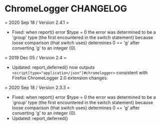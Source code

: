 # ChromeLogger CHANGELOG

= 2020 Sep 18 / Version 2.4.1 =
* Fixed: when report() error $type = 0 the error was determined to be a 'group' type (the first encountered in the switch statement) because loose comparison (that switch uses) determines 0 == 'g' after converting 'g' to an integer (0).

= 2019 Dec 05 / Version 2.4 =
* Updated: report_deferred() now outputs `<script[type="application/json"]#chromelogger>` consistent with Firefox ChromeLogger 2.0 extension changes.

= 2020 Sep 18 / Version 2.3.3 =
* Fixed: when report() error $type = 0 the error was determined to be a 'group' type (the first encountered in the switch statement) because loose comparison (that switch uses) determines 0 == 'g' after converting 'g' to an integer (0).
* Updated: report_deferred() <script> output conforms to Firefox ChromeLogger 2+ parser.

= 2019 Jan 23 / Version 2.3.2 =
* Updated: No longer reporting on E_STRICT errors as very little data is passed on them, making the console messages useless for debugging.

= 2018 Nov 03 / Version 2.3.1 =
* Fixed: removed auto-table-typing, it's annoying.

= 2018 Nov 01 / Version 2.3 =
* Updated: console() and report() functions now support 'group', 'groupCollapsed', 'groupEnd', 'assert' and 'table' $type; $message that is an array of arrays or objects automatically displays as 'table' type.
* Moved: root console() declaration moved to console.php w/function_exists() pre-check and loaded on init().

= 2018 Aug 03 / Version 2.2 =
* Updated: json_prepare() now adds object class name to `___class_name` property.
* Fixed: Closure callable objects failed to serialize for log keys, threw json_prepare() into infinite loop.
* Updated: report_deferred() adds data-chromelogger-version and data-chromelogger-columns attributes <script[data-chromelogger-rows]> nodes.

= 2018 May 20 / Version 2.1.2 =
* Fixed: array_map_flatten_backtrace() didn't always supply trace 'args' value along with 'function'.

= 2018 Mar 30 / Version 2.1.1 =
* Fixed: Object reference id returned by json_prepare() was lacking object #number.

= 2018 Mar 26 / Version 2.1 =
* Updated: console() now logs as 'log' instead of 'info'.
* Updated: json_prepare() adds object classname to enumerated properties rather than nesting it in a parent object.
* Updated: report_deferred() now outputs rows scripting specifically formatted to be parsed by the Firefox ChromeLogger extension.
* Regression: `__proto__` and `length` object and array properties no longer removed. Problematic.
* Removed: `is_webkit` variable.

= 2018 Mar 18 / Version 2.0 =
* Updated: backtrace() now returns flattened array of entry objects instead of message strings.
* Updated: report() and report_deferred(), moved file:line from messages back to chromelogger protocol trace index.

= 2018 Jan 19 / Version 1.7.1 =
* Updated: Replaced PHP 7.2 deprecated while(each()) with foreach() loops.

= 2017 Dec 23 / Version 1.7 =
* Added: chromelogger.js to be included with random namespace when report_deferred() is invoked.
* Added: Removal of __proto__ and length properties from objects and arrays for deferred messages.
* Removed: Check for console object before processing deferred messages. Should be consistently using supporting browsers by now.

= 2017 Dec 03 / Version 1.6.1 =
* Fixed: namespace wasn't updated in global console() function.

= 2017 Dec 03 / Version 1.6 =
* Added: json_prepare() to recursively prepare JSON w/object names intact and account for back references, replaces print_r().
* Added: error_level variable, passed to set_error_handler() $types parameter.
* Deprecated: is_webkit variable. No longer necessary since Firefox upgraded to WebExtensions.
* Added: console.callstack() function in report_deferred() output javascript.
* Updated: BMC\ChromeLogger to BurningMoth\ChromeLogger namespace.
* Updated: Moved changelog record to CHANGELOG.md

= 2017 Oct 19 / Version 1.5 =
* Added: callstack variable, tick() callback, callstack() processessing.

= 2017 Aug 29 / Version 1.4.2 =
* Updated: default max_header_size from 128k to 8k (Apache server default)

= 2017 Aug 10 / Version 1.4.1 =
* Fixed: report() uses $log length for $log_key if passed $trace array is empty.

= 2017 May 15 / Version 1.4 =
* Removed chromelogger.ini settings functionality, replaced with optional variables array passed to init() function.
* Added stack_limit, remove_namespaces, shorten_filepaths, use_console variables.
* Added unnamespace() function to remove namespaces if remove_namespaces is true.
* Updated stack formatting.
* Updated report_deferred() to report any final errors on shutdown.
* Moved console() from global namespace.

= 2016 Oct 20 / Version 1.3 =
* Updated output to display the same for all capable browsers to keep up with a Firefox change.

= 2016 Jun 08 / Version 1.2 =
* Now defers messages if headers have been sent OR if headers size is greater than max_header_size.
* Now checks memory usage, stops logging errors when exceeded.
* Added max_header_size, max_memory_usage, log and is_webkit variables.
* Moved javascript output to report_deferred() shutdown function.

= 2016 May 23 / Version 1.1 =
* Implemented default variables w/overrides from chromelogger.ini

= 2016 May 19 / Version 1.0 =
* Initial release.
